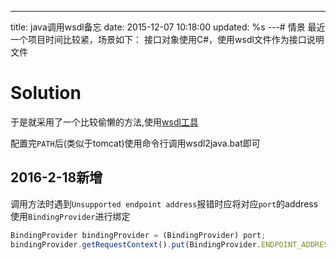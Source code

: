 ---
title: java调用wsdl备忘
date: 2015-12-07 10:18:00
updated: %s
---<!--markdown--># 情景
最近一个项目时间比较紧，场景如下：
接口对象使用C#，使用wsdl文件作为接口说明文件

# Solution
于是就采用了一个比较偷懒的方法,使用[wsdl工具](http://cxf.apache.org/download.html)

配置完`PATH`后(类似于tomcat)使用命令行调用wsdl2java.bat即可

## 2016-2-18新增
调用方法时遇到`Unsupported endpoint address`报错时应将对应`port`的address使用`BindingProvider`进行绑定
```javascript
BindingProvider bindingProvider = (BindingProvider) port;
bindingProvider.getRequestContext().put(BindingProvider.ENDPOINT_ADDRESS_PROPERTY,SERVICE_ENDPOINT_ADDRESS);
```


